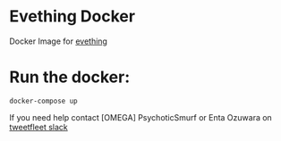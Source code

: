 Evething Docker
===============

Docker Image for [evething](https://github.com/madcowfred/evething)

# Run the docker:
    docker-compose up

If you need help contact [OMEGA] PsychoticSmurf or Enta Ozuwara on [tweetfleet slack](https://www.fuzzwork.co.uk/tweetfleet-slack-invites/)
